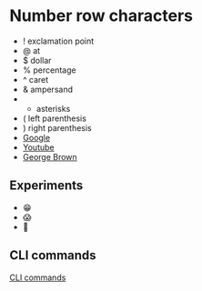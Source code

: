 # Number row characters
* ! exclamation point
* @ at
* $ dollar
* % percentage
* ^ caret
* & ampersand
* * asterisks
* ( left parenthesis
* ) right parenthesis
 * [Google](https://www.google.ca/)
 * [Youtube](https://www.youtube.com/)
* [George Brown](https://www.georgebrown.ca/)
## Experiments
* :grin:
* :scream:
* :imp:
## CLI commands
[CLI commands](docs/cli.md)